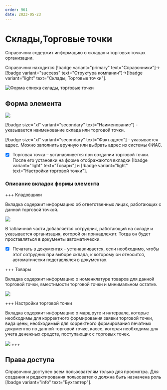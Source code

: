 ```yaml
---
order: 961
date: 2023-05-23
---
```

# Склады,Торговые точки

Справочник содержит информацию о складах и торговых точках организации.

Справочник находится [!badge variant="primary" text="Справочники"]->[!badge variant="success" text="Структура компании"]->[!badge variant="light" text="Склады, Торговые точки"].

![Форма списка склады, торговые точки](/images/Форма_списка_склады.jpg)

## Форма элемента

![](/images/Форма_элемента_склады.jpg)

[!badge size="xl" variant="secondary" text="Наименование"] - указывается наименование склада или торговой точки.

[!badge size="xl" variant="secondary" text="Факт.адрес"] -  указывается адрес. Можно заполнить вручную или выбрать адрес из системы ФИАС.

- [x] Торговая точка – устанавливется при создании торговой точки. После его установки на форме отображаются вкладки [!badge variant="light" text="Товары"] и [!badge variant="light" text="Настройки торговой точки"].

### Описание вкладок формы элемента

+++ Кладовщики

Вкладка содержит информацию об ответственных лицах, работающих с данной торговой точкой.

![](/images/Вкладка_кладовщики.jpg)

В табличной части добавляется сотрудник, работающий на складе и указывается организация, которой он принадлежит. Тогда он будет проставляться в документы автоматически.

- [x] Печатать в документах - устанавливается, если необходимо, чтобы этот сотрудник при выборе склада, к которому он относится, автоматически подставлялся в документах.


+++ Товары

Вкладка содержит информацию о номенклатуре товаров для данной торговой точки, вместимости торговой точки и минимальном остатке.

![](/images/Вкладка_товары.jpg)

+++ Настройки торговой точки

Вкладка содержит информацию о маршруте и интервале, которые необходимы для корректного формирования заявки торговой точки, вида цены, необходимый для корректного формирования печатных документов по данной торговой точке, кассе, которая необходима для учета денежных средств, поступающих с торговых точек.

![](/images/Вкладка_настройки_торговой_точки.jpg)
+++

## Права доступа

Справочник доступен всем пользователям только для просмотра. Для создания и редактирования пользователю должна быть назначена роль [!badge variant="info" text="Бухгалтер"].
